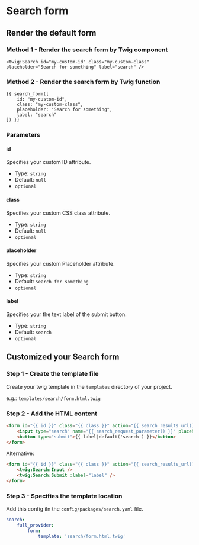 # Search form 

## Render the default form

### Method 1 - Render the search form by Twig component

```twig 
<twig:Search id="my-custom-id" class="my-custom-class" placeholder="Search for something" label="search" />
```

### Method 2 - Render the search form by Twig function

```twig 
{{ search_form([
    id: "my-custom-id",
    class: "my-custom-class",
    placeholder: "Search for something",
    label: "search"
]) }}
```

### Parameters

#### id

Specifies your custom ID attribute.

- Type: `string`
- Default: `null`
- `optional`

#### class

Specifies your custom CSS class attribute.

- Type: `string`
- Default: `null`
- `optional`

#### placeholder

Specifies your custom Placeholder attribute.

- Type: `string`
- Default: `Search for something`
- `optional`

#### label

Specifies your the text label of the submit button.

- Type: `string`
- Default: `search`
- `optional`

## Customized your Search form

### Step 1 - Create the template file

Create your twig template in the `templates` directory of your project.

e.g.: `templates/search/form.html.twig`

### Step 2 - Add the HTML content

```html
<form id="{{ id }}" class="{{ class }}" action="{{ search_results_url() }}" method="{{ search_request_method() }}">
    <input type="search" name="{{ search_request_parameter() }}" placeholder="{{ placeholder|default('Search for something') }}" value="{{ search_request_expression() }}" aria-label="{{ label }}">
    <button type="submit">{{ label|default('search') }}</button>
</form>
```

Alternative:

```html
<form id="{{ id }}" class="{{ class }}" action="{{ search_results_url() }}" method="{{ search_request_method() }}">
    <twig:Search:Input />
    <twig:Search:Submit :label="label" />
</form>
```

### Step 3 - Specifies the template location

Add this config iIn the `config/packages/search.yaml` file.

```yaml
search:
    full_provider:
        form:
            template: 'search/form.html.twig'
```
